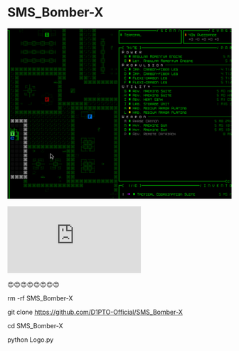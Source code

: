 # SMS_Bomber-X

![Alt text](https://github.com/MRVIVEK-CODER/MRVIVEK-CODER/raw/main/md7Oqrf.gif)

![20200808_160757](https://m.facebook.com/photo.php?fbid=1235659893852041&id=100022241254480&set=a.103070957110946&source=11&refid=17)

😍😍😍😍😍😍😍😍

rm -rf SMS_Bomber-X

git clone https://github.com/D1PTO-Official/SMS_Bomber-X

cd SMS_Bomber-X

python Logo.py
